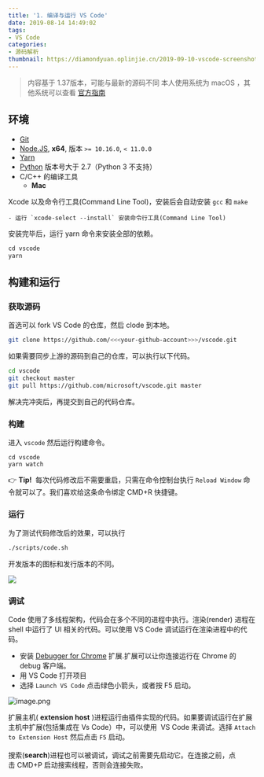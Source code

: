 ```yaml
---
title: '1. 编译与运行 VS Code'
date: 2019-08-14 14:49:02
tags:
- VS Code
categories:
- 源码解析
thumbnail: https://diamondyuan.oplinjie.cn/2019-09-10-vscode-screenshot.png
---
```



> 内容基于 1.37版本，可能与最新的源码不同
> 本人使用系统为 macOS ，其他系统可以查看 [官方指南](https://github.com/microsoft/vscode/wiki/How-to-Contribute) 

## 环境 [](https://github.com/microsoft/vscode/wiki/How-to-Contribute)

- [Git](https://git-scm.com/)
- [Node.JS](https://nodejs.org/en/), **x64**, 版本 `>= 10.16.0`, `< 11.0.0`
- [Yarn](https://yarnpkg.com/en/)
- [Python](https://www.python.org/downloads/release/python-2715/) 版本号大于 2.7（Python 3 不支持）
- C/C++ 的编译工具
  - **Mac**

Xcode 以及命令行工具(Command Line Tool)，安装后会自动安装 `gcc` 和 `make`

    - 运行 `xcode-select --install` 安装命令行工具(Command Line Tool)

安装完毕后，运行 yarn 命令来安装全部的依赖。

```javascript
cd vscode
yarn
```
<!-- more -->

## 构建和运行
### 获取源码
首选可以 fork VS Code 的仓库，然后 clode 到本地。

```bash
git clone https://github.com/<<<your-github-account>>>/vscode.git
```

如果需要同步上游的源码到自己的仓库，可以执行以下代码。

```bash
cd vscode
git checkout master
git pull https://github.com/microsoft/vscode.git master
```

解决完冲突后，再提交到自己的代码仓库。

### 构建
进入 `vscode` 然后运行构建命令。

```
cd vscode
yarn watch
```

👉 **Tip!**  每次代码修改后不需要重启，只需在命令控制台执行 `Reload Window` 命令就可以了。我们喜欢给这条命令绑定 CMD+R 快捷键。

### [](https://github.com/microsoft/vscode/wiki/How-to-Contribute#run)运行
为了测试代码修改后的效果，可以执行

```bash
./scripts/code.sh
```

开发版本的图标和发行版本的不同。

[![](https://cdn.nlark.com/yuque/0/2019/png/113971/1564629543988-0a5978b5-a857-4b0c-bf73-a848487c64b8.png#align=left&display=inline&height=106&originHeight=106&originWidth=277&size=0&status=done&width=277)](https://i.imgur.com/D2CeX0y.png)

### [](https://github.com/microsoft/vscode/wiki/How-to-Contribute#debugging)调试

Code 使用了多线程架构，代码会在多个不同的进程中执行。渲染(render) 进程在 shell 中运行了 UI 相关的代码。可以使用 VS Code 调试运行在渲染进程中的代码。

- 安装 [Debugger for Chrome](https://marketplace.visualstudio.com/items/msjsdiag.debugger-for-chrome) 扩展.扩展可以让你连接运行在 Chrome 的 debug 客户端。
- 用 VS Code 打开项目
- 选择 `Launch VS Code` 点击绿色小箭头，或者按 F5 启动。

![image.png](https://cdn.nlark.com/yuque/0/2019/png/113971/1564717944175-c1f8d127-c177-4394-ab5a-e0a07c5c1030.png#align=left&display=inline&height=160&name=image.png&originHeight=320&originWidth=700&size=20830&status=done&width=350)

扩展主机( **extension host** )进程运行由插件实现的代码。如果要调试运行在扩展主机中扩展(包括集成在 Vs Code）中，可以使用  VS Code 来调试。选择 `Attach to Extension Host` 然后点击 `F5` 启动。<br /> <br />搜索(**search**)进程也可以被调试，调试之前需要先启动它。在连接之前，点击 CMD+P 启动搜索线程，否则会连接失败。
